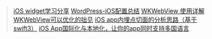 > [iOS widget学习分享](https://github.com/moglo-tech/blog/issues/3)
> [WordPress-iOS配置总结](https://github.com/moglo-tech/blog/issues/4)
> [WKWebView 使用详解](https://github.com/moglo-tech/blog/issues/5)
> [WKWebView可以优化的拙见](https://github.com/moglo-tech/blog/issues/6)
> [iOS app内埋点切面的分析思路（基于swift3）](https://github.com/moglo-tech/blog/issues/7)
> [iOS App国际化与本地化，让你的app同时支持多国语言 ](https://github.com/moglo-tech/blog/issues/8)
